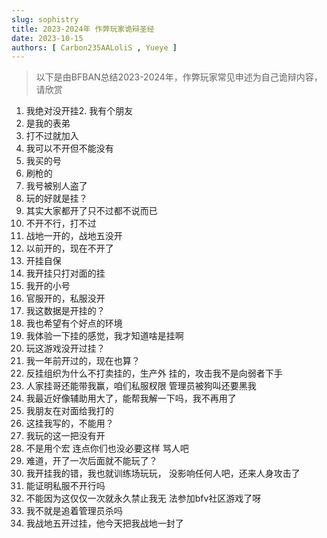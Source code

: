 ```yaml
---
slug: sophistry
title: 2023-2024年 作弊玩家诡辩圣经
date: 2023-10-15
authors: [ Carbon235AALoliS , Yueye ]
---
```


> 以下是由BFBAN总结2023-2024年，作弊玩家常见申述为自己诡辩内容，请欣赏
<!-- truncate -->

1. 我绝对没开挂2. 我有个朋友
3. 是我的表弟
4. 打不过就加入
5. 我可以不开但不能没有
6. 我买的号
7. 刷枪的
8. 我号被别人盗了
9. 玩的好就是挂？
11. 其实大家都开了只不过都不说而已
12. 不开不行，打不过
13. 战地一开的，战地五没开
14. 以前开的，现在不开了
15. 开挂自保
16. 我开挂只打对面的挂
17. 我开的小号
18. 官服开的，私服没开
19. 我这数据是开挂的？
20. 我也希望有个好点的环境
21. 我体验一下挂的感觉，我才知道啥是挂啊
22. 玩这游戏没开过挂？
23. 我一年前开过的，现在也算？
24. 反挂组织为什么不打卖挂的，生产外 挂的，攻击我不是向弱者下手
25. 人家挂哥还能带我赢，咱们私服杈限 管理员被狗叫还要黑我
26. 我最近好像辅助用大了，能帮我解一下吗，我不再用了
27. 我朋友在对面给我打的
28. 这挂我写的，不能用？
29. 我玩的这一把没有开
30. 不是用个宏 连点你们也没必要这样 骂人吧
31. 难道，开了一次后面就不能玩了？
32. 我开挂我的错，我也就训练场玩玩，
没影响任何人吧，还来人身攻击了
33. 能证明私服不开行吗
34. 不能因为这仅仅一次就永久禁止我无
法参加bfv社区游戏了呀
35. 我不就是追着管理员杀吗
36. 我战地五开过挂，他今天把我战地一封了
